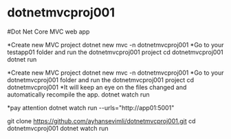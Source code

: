 # dotnetmvcproj001
#Dot Net Core MVC web app

*Create new MVC project
dotnet new mvc -n dotnetmvcproj001
*Go to your testapp01 folder and run the dotnetmvcproj001 project
cd dotnetmvcproj001
dotnet run

*Create new MVC project
dotnet new mvc -n dotnetmvcproj001
*Go to your dotnetmvcproj001 folder and run the dotnetmvcproj001 project
cd dotnetmvcproj001
*It will keep an eye on the files changed and automatically recompile the app.
dotnet watch run

*pay attention
dotnet watch run --urls="http://app01:5001"


git clone https://github.com/ayhansevimli/dotnetmvcproj001.git
cd dotnetmvcproj001
dotnet watch run

